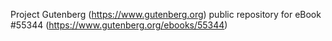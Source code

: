Project Gutenberg (https://www.gutenberg.org) public repository for
eBook #55344 (https://www.gutenberg.org/ebooks/55344)
